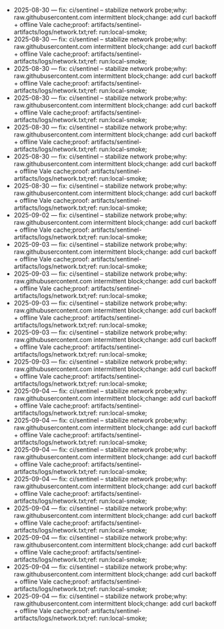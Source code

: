 - 2025-08-30 — fix: ci/sentinel – stabilize network probe;why: raw.githubusercontent.com intermittent block;change: add curl backoff + offline Vale cache;proof: artifacts/sentinel-artifacts/logs/network.txt;ref: run:local-smoke;
- 2025-08-30 — fix: ci/sentinel – stabilize network probe;why: raw.githubusercontent.com intermittent block;change: add curl backoff + offline Vale cache;proof: artifacts/sentinel-artifacts/logs/network.txt;ref: run:local-smoke;
- 2025-08-30 — fix: ci/sentinel – stabilize network probe;why: raw.githubusercontent.com intermittent block;change: add curl backoff + offline Vale cache;proof: artifacts/sentinel-artifacts/logs/network.txt;ref: run:local-smoke;
- 2025-08-30 — fix: ci/sentinel – stabilize network probe;why: raw.githubusercontent.com intermittent block;change: add curl backoff + offline Vale cache;proof: artifacts/sentinel-artifacts/logs/network.txt;ref: run:local-smoke;
- 2025-08-30 — fix: ci/sentinel – stabilize network probe;why: raw.githubusercontent.com intermittent block;change: add curl backoff + offline Vale cache;proof: artifacts/sentinel-artifacts/logs/network.txt;ref: run:local-smoke;
- 2025-08-30 — fix: ci/sentinel – stabilize network probe;why: raw.githubusercontent.com intermittent block;change: add curl backoff + offline Vale cache;proof: artifacts/sentinel-artifacts/logs/network.txt;ref: run:local-smoke;
- 2025-08-30 — fix: ci/sentinel – stabilize network probe;why: raw.githubusercontent.com intermittent block;change: add curl backoff + offline Vale cache;proof: artifacts/sentinel-artifacts/logs/network.txt;ref: run:local-smoke;
- 2025-09-02 — fix: ci/sentinel – stabilize network probe;why: raw.githubusercontent.com intermittent block;change: add curl backoff + offline Vale cache;proof: artifacts/sentinel-artifacts/logs/network.txt;ref: run:local-smoke;
- 2025-09-03 — fix: ci/sentinel – stabilize network probe;why: raw.githubusercontent.com intermittent block;change: add curl backoff + offline Vale cache;proof: artifacts/sentinel-artifacts/logs/network.txt;ref: run:local-smoke;
- 2025-09-03 — fix: ci/sentinel – stabilize network probe;why: raw.githubusercontent.com intermittent block;change: add curl backoff + offline Vale cache;proof: artifacts/sentinel-artifacts/logs/network.txt;ref: run:local-smoke;
- 2025-09-03 — fix: ci/sentinel – stabilize network probe;why: raw.githubusercontent.com intermittent block;change: add curl backoff + offline Vale cache;proof: artifacts/sentinel-artifacts/logs/network.txt;ref: run:local-smoke;
- 2025-09-03 — fix: ci/sentinel – stabilize network probe;why: raw.githubusercontent.com intermittent block;change: add curl backoff + offline Vale cache;proof: artifacts/sentinel-artifacts/logs/network.txt;ref: run:local-smoke;
- 2025-09-03 — fix: ci/sentinel – stabilize network probe;why: raw.githubusercontent.com intermittent block;change: add curl backoff + offline Vale cache;proof: artifacts/sentinel-artifacts/logs/network.txt;ref: run:local-smoke;
- 2025-09-04 — fix: ci/sentinel – stabilize network probe;why: raw.githubusercontent.com intermittent block;change: add curl backoff + offline Vale cache;proof: artifacts/sentinel-artifacts/logs/network.txt;ref: run:local-smoke;
- 2025-09-04 — fix: ci/sentinel – stabilize network probe;why: raw.githubusercontent.com intermittent block;change: add curl backoff + offline Vale cache;proof: artifacts/sentinel-artifacts/logs/network.txt;ref: run:local-smoke;
- 2025-09-04 — fix: ci/sentinel – stabilize network probe;why: raw.githubusercontent.com intermittent block;change: add curl backoff + offline Vale cache;proof: artifacts/sentinel-artifacts/logs/network.txt;ref: run:local-smoke;
- 2025-09-04 — fix: ci/sentinel – stabilize network probe;why: raw.githubusercontent.com intermittent block;change: add curl backoff + offline Vale cache;proof: artifacts/sentinel-artifacts/logs/network.txt;ref: run:local-smoke;
- 2025-09-04 — fix: ci/sentinel – stabilize network probe;why: raw.githubusercontent.com intermittent block;change: add curl backoff + offline Vale cache;proof: artifacts/sentinel-artifacts/logs/network.txt;ref: run:local-smoke;
- 2025-09-04 — fix: ci/sentinel – stabilize network probe;why: raw.githubusercontent.com intermittent block;change: add curl backoff + offline Vale cache;proof: artifacts/sentinel-artifacts/logs/network.txt;ref: run:local-smoke;
- 2025-09-04 — fix: ci/sentinel – stabilize network probe;why: raw.githubusercontent.com intermittent block;change: add curl backoff + offline Vale cache;proof: artifacts/sentinel-artifacts/logs/network.txt;ref: run:local-smoke;
- 2025-09-04 — fix: ci/sentinel – stabilize network probe;why: raw.githubusercontent.com intermittent block;change: add curl backoff + offline Vale cache;proof: artifacts/sentinel-artifacts/logs/network.txt;ref: run:local-smoke;
